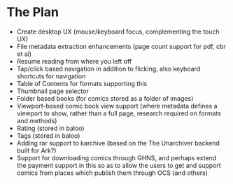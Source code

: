 # The Plan

* Create desktop UX (mouse/keyboard focus, complementing the touch UX)
* File metadata extraction enhancements (page count support for pdf, cbr et al)
* Resume reading from where you left off
* Tap/click based navigation in addition to flicking, also keyboard shortcuts for navigation
* Table of Contents for formats supporting this
* Thumbnail page selector
* Folder based books (for comics stored as a folder of images)
* Viewport-based comic book view support (where metadata defines a viewport to show, rather than a full page, research required on formats and methods)
* Rating (stored in baloo)
* Tags (stored in baloo)
* Adding rar support to karchive (based on the The Unarchiver backend built for Ark?)
* Support for downloading comics through GHNS, and perhaps extend the payment support in this so as to allow the users to get and support comics from places which publish them through OCS (and others)

